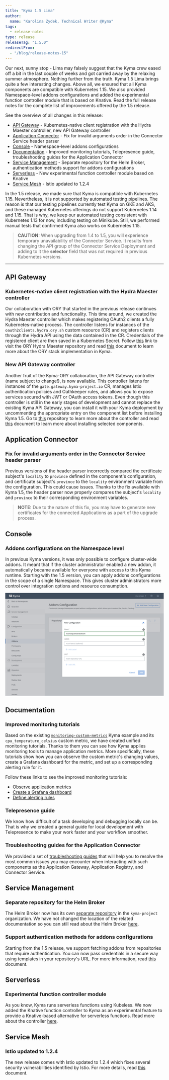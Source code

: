 ```yaml
---
title: "Kyma 1.5 Lima"
author:
  name: "Karolina Zydek, Technical Writer @Kyma"
tags:
  - release-notes
type: release
releaseTag: "1.5.0"
redirectFrom:
  - "/blog/release-notes-15"
---
```


Our next, sunny stop - Lima may falsely suggest that the Kyma crew eased off a bit in the last couple of weeks and got carried away by the relaxing summer atmosphere. Nothing further from the truth. Kyma 1.5 Lima brings quite a few interesting changes. Above all, we ensured that all Kyma components are compatible with Kubernetes 1.15. We also provided Namespace-level addons configurations and added the experimental function controller module that is based on Knative. Read the full release notes for the complete list of improvements offered by the 1.5 release.

<!-- overview -->

See the overview of all changes in this release:

- [API Gateway](#api-gateway) - Kubernetes-native client registration with the Hydra Maester controller, new API Gateway controller
- [Application Connector](#application-connector) - Fix for invalid arguments order in the Connector Service header parser
- [Console](#console) - Namespace-level addons configurations
- [Documentation](#documentation) - Improved monitoring tutorials, Telepresence guide, troubleshooting guides for the Application Connector
- [Service Management](#service-management) - Separate repository for the Helm Broker, authentication methods support for addons configurations
- [Serverless](#serverless) - New experimental function controller module based on Knative
- [Service Mesh](#service-mesh) - Istio updated to 1.2.4

In the 1.5 release, we made sure that Kyma is compatible with Kubernetes 1.15. Nevertheless, it is not supported by automated testing pipelines. The reason is that our testing pipelines currently test Kyma on GKE and AKS, and these managed Kubernetes offerings do not support Kubernetes 1.14 and 1.15. That is why, we keep our automated testing consistent with Kubernetes 1.13 for now, including testing on Minikube. Still, we performed manual tests that confirmed Kyma also works on Kubernetes 1.15.

> **CAUTION:** When upgrading from 1.4 to 1.5, you will experience temporary unavailability of the Connector Service. It results from changing the API group of the Connector Service Deployment and adding to it the **selector** field that was not required in previous Kubernetes versions.

---

## API Gateway

### Kubernetes-native client registration with the Hydra Maester controller

Our collaboration with ORY that started in the previous release continues with new contribution and functionality. This time around, we created the Hydra Maester controller which makes registering OAuth2 clients a fully Kubernetes-native process. The controller listens for instances of the `oauth2clients.hydra.ory.sh` custom resource (CR) and registers clients through the Hydra API using the data contained in the CR. Credentials of the registered client are then saved in a Kubernetes Secret. Follow [this](https://github.com/ory/hydra-maester) link to visit the ORY Hydra Maester repository and read [this](/docs/components/security/#details-o-auth2-and-open-id-connect-server) document to learn more about the ORY stack implementation in Kyma.

### New API Gateway controller

Another fruit of the Kyma-ORY collaboration, the API Gateway controller (name subject to change!), is now available. This controller listens for instances of the `gate.gateway.kyma-project.io` CR, manages Istio authentication policies and Oathkeeper rules, and allows you to expose services secured with JWT or OAuth access tokens. Even though this controller is still in the early stages of development and cannot replace the existing Kyma API Gateway, you can install it with your Kyma deployment by uncommenting the appropriate entry on the component list before installing Kyma 1.5. Go to [this](https://github.com/kyma-project/api-gateway) repository to learn more about the controller and read [this](/docs/root/kyma/#configuration-custom-component-installation) document to learn more about installing selected components.

## Application Connector

### Fix for invalid arguments order in the Connector Service header parser

Previous versions of the header parser incorrectly compared the certificate subject's `locality` to `province` defined in the component's configuration, and certificate subject's `province` to the `locality` environment variable from the configuration. This could cause issues. Thanks to the fix available with Kyma 1.5, the header parser now properly compares the subject's `locality` and `province` to their corresponding environment variables.

> **NOTE:** Due to the nature of this fix, you may have to generate new certificates for the connected Applications as a part of the upgrade process.

## Console

### Addons configurations on the Namespace level  

In previous Kyma versions, it was only possible to configure cluster-wide addons. It meant that if the cluster administrator enabled a new addon, it automatically became available for everyone with access to this Kyma runtime. Starting with the 1.5 version, you can apply addons configurations in the scope of a single Namespace. This gives cluster administrators more control over integration options and resource consumption.

![Addons configuration](./addons-configuration.png)

## Documentation

### Improved monitoring tutorials

Based on the existing [`monitoring-custom-metrics`](https://github.com/kyma-project/examples/tree/main/prometheus/monitoring-custom-metrics) Kyma example and its `cpu_temperature_celsius` custom metric, we have created unified monitoring tutorials. Thanks to them you can see how Kyma applies monitoring tools to manage application metrics. More specifically, these tutorials show how you can observe the custom metric's changing values, create a Grafana dashboard for the metric, and set up a corresponding alerting rule for it.

Follow these links to see the improved monitoring tutorials:

- [Observe application metrics](/docs/components/monitoring/#tutorials-observe-application-metrics)
- [Create a Grafana dashboard](/docs/components/monitoring/#tutorials-create-a-grafana-dashboard)
- [Define alerting rules](/docs/components/monitoring/#tutorials-define-alerting-rules)

### Telepresence guide

We know how difficult of a task developing and debugging locally can be. That is why we created a general guide for local development with Telepresence to make your work faster and your workflow smoother.

### Troubleshooting guides for the Application Connector

We provided a set of [troubleshooting guides](/docs/components/application-connector/#troubleshooting-troubleshooting) that will help you to resolve the most common issues you may encounter when interacting with such components as the Application Gateway, Application Registry, and Connector Service.

## Service Management

### Separate repository for the Helm Broker

The Helm Broker now has its own [separate repository](https://github.com/kyma-project/helm-broker) in the `kyma-project` organization. We have not changed the location of the related documentation so you can still read about the Helm Broker [here](/docs/components/helm-broker/).

### Support authentication methods for addons configurations

Starting from the 1.5 release, we support fetching addons from repositories that require authentication. You can now pass credentials in a secure way using templates in your repository's URL. For more information, read [this](/docs/components/helm-broker/#details-create-addons-repository-authorization) document.  

## Serverless

### Experimental function controller module

As you know, Kyma runs serverless functions using Kubeless. We now added the Knative function controller to Kyma as an experimental feature to provide a Knative-based alternative for serverless functions. Read more about the controller [here](https://github.com/kyma-project/kyma/tree/main/components/function-controller).

## Service Mesh

### Istio updated to 1.2.4

The new release comes with Istio updated to 1.2.4 which fixes several security vulnerabilities identified by Istio. For more details, read [this](https://istio.io/about/notes/1.2.4/) document.
